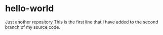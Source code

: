 # hello-world
Just another repository
This is the first line that i have added to the second branch of my source code.
